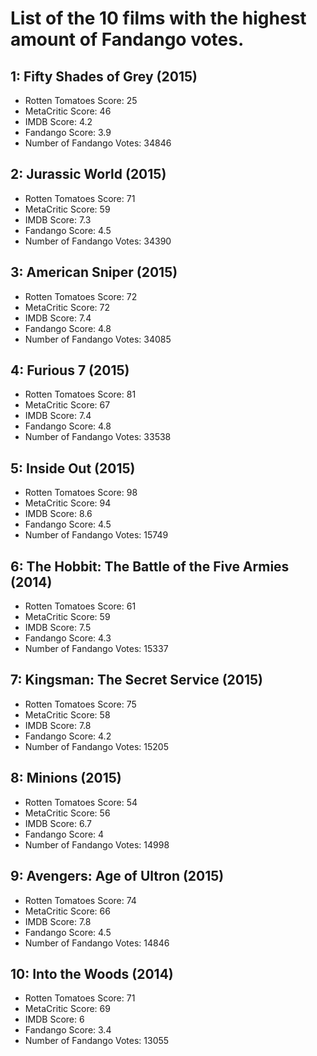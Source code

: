 # List of the 10 films with the highest amount of Fandango votes.

## 1: Fifty Shades of Grey (2015)

* Rotten Tomatoes Score: 25
* MetaCritic Score: 46
* IMDB Score: 4.2
* Fandango Score: 3.9
* Number of Fandango Votes: 34846


## 2: Jurassic World (2015)

* Rotten Tomatoes Score: 71
* MetaCritic Score: 59
* IMDB Score: 7.3
* Fandango Score: 4.5
* Number of Fandango Votes: 34390


## 3: American Sniper (2015)

* Rotten Tomatoes Score: 72
* MetaCritic Score: 72
* IMDB Score: 7.4
* Fandango Score: 4.8
* Number of Fandango Votes: 34085


## 4: Furious 7 (2015)

* Rotten Tomatoes Score: 81
* MetaCritic Score: 67
* IMDB Score: 7.4
* Fandango Score: 4.8
* Number of Fandango Votes: 33538


## 5: Inside Out (2015)

* Rotten Tomatoes Score: 98
* MetaCritic Score: 94
* IMDB Score: 8.6
* Fandango Score: 4.5
* Number of Fandango Votes: 15749


## 6: The Hobbit: The Battle of the Five Armies (2014)

* Rotten Tomatoes Score: 61
* MetaCritic Score: 59
* IMDB Score: 7.5
* Fandango Score: 4.3
* Number of Fandango Votes: 15337


## 7: Kingsman: The Secret Service (2015)

* Rotten Tomatoes Score: 75
* MetaCritic Score: 58
* IMDB Score: 7.8
* Fandango Score: 4.2
* Number of Fandango Votes: 15205


## 8: Minions (2015)

* Rotten Tomatoes Score: 54
* MetaCritic Score: 56
* IMDB Score: 6.7
* Fandango Score: 4
* Number of Fandango Votes: 14998


## 9: Avengers: Age of Ultron (2015)

* Rotten Tomatoes Score: 74
* MetaCritic Score: 66
* IMDB Score: 7.8
* Fandango Score: 4.5
* Number of Fandango Votes: 14846


## 10: Into the Woods (2014)

* Rotten Tomatoes Score: 71
* MetaCritic Score: 69
* IMDB Score: 6
* Fandango Score: 3.4
* Number of Fandango Votes: 13055


